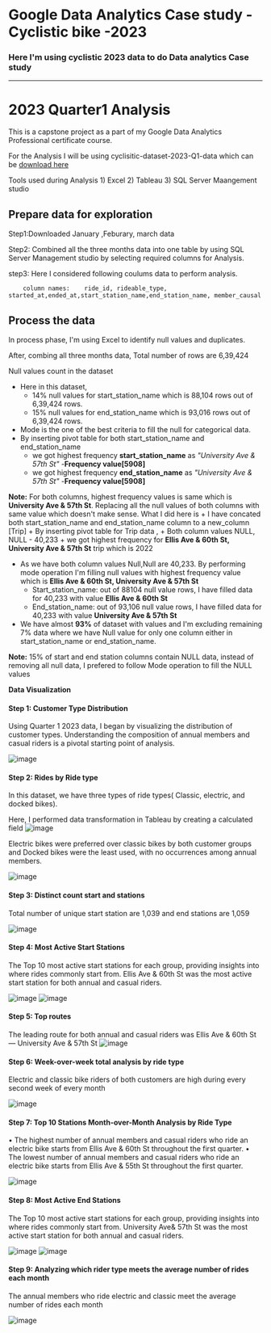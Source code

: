 
# Google Data Analytics Case study - Cyclistic bike -2023

### Here I'm using cyclistic 2023 data to do Data analytics Case study


----------------------------------------------------------------------------------------------
# 2023 Quarter1 Analysis

This is a capstone project as a part of my Google Data Analytics Professional certificate course.

For the Analysis I will be using cyclisitic-dataset-2023-Q1-data which can be [download here](https://divvy-tripdata.s3.amazonaws.com/index.html)

Tools used during Analysis
	1) Excel
 	2) Tableau
	3) SQL Server Maangement studio
	
## Prepare data for exploration


Step1:Downloaded January ,Feburary, march data 

Step2: Combined all the three months data into one table by using SQL Server Management studio by selecting required columns for Analysis.

step3: Here I considered following coulums data to perform analysis.

        column names:    ride_id, rideable_type, started_at,ended_at,start_station_name,end_station_name, member_causal

## Process the data

 In process phase, I'm using Excel to identify null values and duplicates.

After, combing all three months data,  Total number of rows are 6,39,424

Null values count in the dataset



+ Here in this dataset,
  	+ 14% null values for start_station_name which is 88,104 rows out of 6,39,424 rows.
  	+ 15% null values for end_station_name which is 93,016 rows out of 6,39,424 rows.
+  Mode is the one of the best criteria to fill the null for categorical data.
+ By inserting pivot table for both start_station_name and end_station_name
	+ we got highest frequency **start_station_name** as _"University Ave & 57th St"_ -**Frequency value[5908]**
   	+ we got highest frequency **end_station_name** as _"University Ave & 57th St"_ -**Frequency value[5908]**

**Note:**
For both columns, highest frequency values is same which is **University Ave & 57th St**. Replacing all the null values of both columns with same value which doesn't make sense.
What I did here is 
	+ I have concated both start_station_name and end_station_name column to a new_column [Trip]
	+ By inserting pivot table for Trip data ,
		+ Both column values NULL, NULL - 40,233
		+ we got highest frequency for **Ellis Ave & 60th St, University Ave & 57th St** trip which is 2022
 

  + As we have both column values Null,Null are 40,233. By performing mode operation I'm filling null values with highest frequency value which is  **Ellis Ave & 60th St, University Ave & 57th St**
	+ Start_station_name: out of 88104 null value rows, I have filled data for 40,233 with value **Ellis Ave & 60th St**
	+ End_station_name: out of 93,106 null value rows, I have filled data for 40,233 with value  **University Ave & 57th St**
+ We have almost **93%** of dataset with values and I'm excluding remaining 7% data where we have Null value for only one column either in start_station_name or end_station_name.

**Note:** 15% of start and end station columns contain NULL data, instead of removing all null data, I prefered to follow Mode operation  to fill the NULL values 

**Data Visualization**

#### Step 1: Customer Type Distribution

Using Quarter 1 2023 data, I began by visualizing the distribution of customer types. Understanding the composition of annual members and casual riders is a pivotal starting point of analysis.
 
![image](https://github.com/rushmiithasri/Google-DataAnalytics-casestudy/assets/67082247/a2dbbcd9-ea52-4b6b-aea3-8e7b69644e45)

#### Step 2: Rides by Ride type

In this dataset, we have three types of ride types( Classic, electric, and docked bikes).

Here, I performed data transformation in Tableau by creating a calculated field
![image](https://github.com/rushmiithasri/Google-DataAnalytics-casestudy/assets/67082247/8b72b90e-a98a-4a4b-8c59-5e7979d05279)

 
Electric bikes were preferred over classic bikes by both customer groups and Docked bikes were the least used, with no occurrences among annual members. 
 
![image](https://github.com/rushmiithasri/Google-DataAnalytics-casestudy/assets/67082247/696174a4-b67e-4fae-9b9c-028e10399889)

#### Step 3: Distinct count start and stations

Total number of unique start station are 1,039 and end stations are 1,059

![image](https://github.com/rushmiithasri/Google-DataAnalytics-casestudy/assets/67082247/2d8996fc-06a8-42f4-b56c-3e61090ef9e7)



#### Step 4: Most Active Start Stations
The Top 10 most active start stations for each group, providing insights into where rides commonly start from. Ellis Ave & 60th St was the most active start station for both annual and casual riders.

 
 ![image](https://github.com/rushmiithasri/Google-DataAnalytics-casestudy/assets/67082247/f2701c17-966f-496e-87f1-b3b4121a43fa)
 ![image](https://github.com/rushmiithasri/Google-DataAnalytics-casestudy/assets/67082247/c05c72e8-d2d8-4dbe-8537-8f9958e0371b)


 
#### Step 5: Top routes

The leading route for both annual and casual riders was Ellis Ave & 60th St — University Ave & 57th St 
![image](https://github.com/rushmiithasri/Google-DataAnalytics-casestudy/assets/67082247/a6f6d649-2cbd-421a-956e-c3af3825c11e)

 

#### Step 6: Week-over-week total analysis by ride type
 Electric and  classic bike riders of both customers are high during every second week of every month
 
![image](https://github.com/rushmiithasri/Google-DataAnalytics-casestudy/assets/67082247/c410491d-b0b4-4d2b-af3c-4f6460a19c98)


#### Step 7:  Top 10 Stations Month-over-Month Analysis by Ride Type
•	The highest number of annual members and casual riders who ride an electric bike starts from Ellis Ave & 60th St throughout the first quarter.
•	The lowest number of annual members and casual riders who ride an electric bike starts from Ellis Ave & 55th St throughout the first quarter.

 
![image](https://github.com/rushmiithasri/Google-DataAnalytics-casestudy/assets/67082247/16a969fb-709d-48f2-914d-7f55b7380a0e)


#### Step 8: Most Active End Stations
The Top 10 most active start stations for each group, providing insights into where rides commonly start from.  University Ave& 57th St was the most active start station for both annual and casual riders.
 
![image](https://github.com/rushmiithasri/Google-DataAnalytics-casestudy/assets/67082247/12c8368f-336b-4de0-a32d-65aa5757418d)
![image](https://github.com/rushmiithasri/Google-DataAnalytics-casestudy/assets/67082247/bd853701-9d39-4494-95bf-eea75615daf8)


 
#### Step 9: Analyzing which rider type meets the average number of rides each month

The annual members who ride electric and classic meet the average number of rides each month
 
![image](https://github.com/rushmiithasri/Google-DataAnalytics-casestudy/assets/67082247/a171a172-5655-4617-8144-f2eb482a8cc1)



